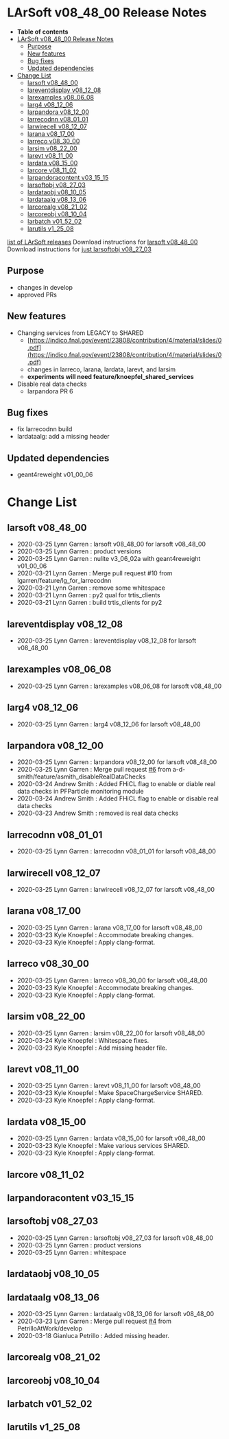 LArSoft v08\_48\_00 Release Notes
======================================================================

-   **Table of contents**
-   [LArSoft v08\_48\_00 Release Notes](#LArSoft-v08_48_00-Release-Notes)
    -   [Purpose](#Purpose)
    -   [New features](#New-features)
    -   [Bug fixes](#Bug-fixes)
    -   [Updated dependencies](#Updated-dependencies)
-   [Change List](#Change-List)
    -   [larsoft v08\_48\_00](#larsoft-v08_48_00)
    -   [lareventdisplay v08\_12\_08](#lareventdisplay-v08_12_08)
    -   [larexamples v08\_06\_08](#larexamples-v08_06_08)
    -   [larg4 v08\_12\_06](#larg4-v08_12_06)
    -   [larpandora v08\_12\_00](#larpandora-v08_12_00)
    -   [larrecodnn v08\_01\_01](#larrecodnn-v08_01_01)
    -   [larwirecell v08\_12\_07](#larwirecell-v08_12_07)
    -   [larana v08\_17\_00](#larana-v08_17_00)
    -   [larreco v08\_30\_00](#larreco-v08_30_00)
    -   [larsim v08\_22\_00](#larsim-v08_22_00)
    -   [larevt v08\_11\_00](#larevt-v08_11_00)
    -   [lardata v08\_15\_00](#lardata-v08_15_00)
    -   [larcore v08\_11\_02](#larcore-v08_11_02)
    -   [larpandoracontent v03\_15\_15](#larpandoracontent-v03_15_15)
    -   [larsoftobj v08\_27\_03](#larsoftobj-v08_27_03)
    -   [lardataobj v08\_10\_05](#lardataobj-v08_10_05)
    -   [lardataalg v08\_13\_06](#lardataalg-v08_13_06)
    -   [larcorealg v08\_21\_02](#larcorealg-v08_21_02)
    -   [larcoreobj v08\_10\_04](#larcoreobj-v08_10_04)
    -   [larbatch v01\_52\_02](#larbatch-v01_52_02)
    -   [larutils v1\_25\_08](#larutils-v1_25_08)

[list of LArSoft releases](LArSoft_release_list)
Download instructions for [larsoft v08\_48\_00](http://scisoft.fnal.gov/scisoft/bundles/larsoft/v08_48_00/larsoft-v08_48_00.html)
Download instructions for [just larsoftobj v08\_27\_03](http://scisoft.fnal.gov/scisoft/bundles/larsoftobj/v08_27_03/larsoftobj-v08_27_03.html)

Purpose
--------------------

-   changes in develop
-   approved PRs

New features
------------------------------

-   Changing services from LEGACY to SHARED
    -   [https://indico.fnal.gov/event/23808/contribution/4/material/slides/0.pdf](https://indico.fnal.gov/event/23808/contribution/4/material/slides/0.pdf)
    -   changes in larreco, larana, lardata, larevt, and larsim
    -   **experiments will need feature/knoepfel\_shared\_services**
-   Disable real data checks
    -   larpandora PR 6

Bug fixes
------------------------

-   fix larrecodnn build
-   lardataalg: add a missing header

Updated dependencies
----------------------------------------------

-   geant4reweight v01\_00\_06

Change List
============================

larsoft v08\_48\_00
------------------------------------------

-   2020-03-25 Lynn Garren : larsoft v08\_48\_00 for larsoft v08\_48\_00
-   2020-03-25 Lynn Garren : product versions
-   2020-03-25 Lynn Garren : nulite v3\_06\_02a with geant4reweight v01\_00\_06
-   2020-03-21 Lynn Garren : Merge pull request \#10 from lgarren/feature/lg\_for\_larrecodnn
-   2020-03-21 Lynn Garren : remove some whitespace
-   2020-03-21 Lynn Garren : py2 qual for trtis\_clients
-   2020-03-21 Lynn Garren : build trtis\_clients for py2

lareventdisplay v08\_12\_08
----------------------------------------------------------

-   2020-03-25 Lynn Garren : lareventdisplay v08\_12\_08 for larsoft v08\_48\_00

larexamples v08\_06\_08
--------------------------------------------------

-   2020-03-25 Lynn Garren : larexamples v08\_06\_08 for larsoft v08\_48\_00

larg4 v08\_12\_06
--------------------------------------

-   2020-03-25 Lynn Garren : larg4 v08\_12\_06 for larsoft v08\_48\_00

larpandora v08\_12\_00
------------------------------------------------

-   2020-03-25 Lynn Garren : larpandora v08\_12\_00 for larsoft v08\_48\_00
-   2020-03-25 Lynn Garren : Merge pull request [\#6](/redmine/issues/6 "Feature: Non-KCA Remediation (New)") from a-d-smith/feature/asmith\_disableRealDataChecks
-   2020-03-24 Andrew Smith : Added FHiCL flag to enable or diable real data checks in PFParticle monitoring module
-   2020-03-24 Andrew Smith : Added FHiCL flag to enable or disable real data checks
-   2020-03-23 Andrew Smith : removed is real data checks

larrecodnn v08\_01\_01
------------------------------------------------

-   2020-03-25 Lynn Garren : larrecodnn v08\_01\_01 for larsoft v08\_48\_00

larwirecell v08\_12\_07
--------------------------------------------------

-   2020-03-25 Lynn Garren : larwirecell v08\_12\_07 for larsoft v08\_48\_00

larana v08\_17\_00
----------------------------------------

-   2020-03-25 Lynn Garren : larana v08\_17\_00 for larsoft v08\_48\_00
-   2020-03-23 Kyle Knoepfel : Accommodate breaking changes.
-   2020-03-23 Kyle Knoepfel : Apply clang-format.

larreco v08\_30\_00
------------------------------------------

-   2020-03-25 Lynn Garren : larreco v08\_30\_00 for larsoft v08\_48\_00
-   2020-03-23 Kyle Knoepfel : Accommodate breaking changes.
-   2020-03-23 Kyle Knoepfel : Apply clang-format.

larsim v08\_22\_00
----------------------------------------

-   2020-03-25 Lynn Garren : larsim v08\_22\_00 for larsoft v08\_48\_00
-   2020-03-24 Kyle Knoepfel : Whitespace fixes.
-   2020-03-23 Kyle Knoepfel : Add missing header file.

larevt v08\_11\_00
----------------------------------------

-   2020-03-25 Lynn Garren : larevt v08\_11\_00 for larsoft v08\_48\_00
-   2020-03-23 Kyle Knoepfel : Make SpaceChargeService SHARED.
-   2020-03-23 Kyle Knoepfel : Apply clang-format.

lardata v08\_15\_00
------------------------------------------

-   2020-03-25 Lynn Garren : lardata v08\_15\_00 for larsoft v08\_48\_00
-   2020-03-23 Kyle Knoepfel : Make various services SHARED.
-   2020-03-23 Kyle Knoepfel : Apply clang-format.

larcore v08\_11\_02
------------------------------------------

larpandoracontent v03\_15\_15
--------------------------------------------------------------

larsoftobj v08\_27\_03
------------------------------------------------

-   2020-03-25 Lynn Garren : larsoftobj v08\_27\_03 for larsoft v08\_48\_00
-   2020-03-25 Lynn Garren : product versions
-   2020-03-25 Lynn Garren : whitespace

lardataobj v08\_10\_05
------------------------------------------------

lardataalg v08\_13\_06
------------------------------------------------

-   2020-03-25 Lynn Garren : lardataalg v08\_13\_06 for larsoft v08\_48\_00
-   2020-03-23 Lynn Garren : Merge pull request [\#4](/redmine/issues/4 "Feature: Postgres database  (Closed)") from PetrilloAtWork/develop
-   2020-03-18 Gianluca Petrillo : Added missing header.

larcorealg v08\_21\_02
------------------------------------------------

larcoreobj v08\_10\_04
------------------------------------------------

larbatch v01\_52\_02
--------------------------------------------

larutils v1\_25\_08
------------------------------------------
